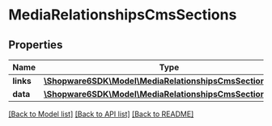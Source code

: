 # MediaRelationshipsCmsSections

## Properties
Name | Type | Description | Notes
------------ | ------------- | ------------- | -------------
**links** | [**\Shopware6SDK\Model\MediaRelationshipsCmsSectionsLinks**](MediaRelationshipsCmsSectionsLinks.md) |  | [optional] 
**data** | [**\Shopware6SDK\Model\MediaRelationshipsCmsSectionsData[]**](MediaRelationshipsCmsSectionsData.md) |  | [optional] 

[[Back to Model list]](../../README.md#documentation-for-models) [[Back to API list]](../../README.md#documentation-for-api-endpoints) [[Back to README]](../../README.md)

